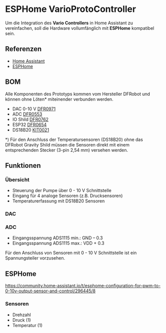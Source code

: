 # ESPHome VarioProtoController

Um die Integration des __Vario Controllers__ in Home Assistant zu vereinfachen, soll die Hardware vollumfänglich mit __ESPHome__ kompatibel sein.

## Referenzen
* [Home Assistant](https://www.home-assistant.io/)
* [ESPHome](https://esphome.io/)


## BOM
Alle Komponenten des Prototyps kommen vom Hersteller DFRobot und können ohne Löten* miteinender verbunden werden.
* DAC 0-10 V [DFR0971](https://www.dfrobot.com/product-2613.html?tracking=eRmtFq7RTyz5CLPwkCZQdwcDTMfhkVjnuthet7fM9aYc6CMu7iSdQkA2BJXVdRcO)
* ADC [DFR0553](https://www.dfrobot.com/product-1730.html?tracking=eRmtFq7RTyz5CLPwkCZQdwcDTMfhkVjnuthet7fM9aYc6CMu7iSdQkA2BJXVdRcO)
* IO Shild [DFR0762](https://www.dfrobot.com/product-2395.html?tracking=eRmtFq7RTyz5CLPwkCZQdwcDTMfhkVjnuthet7fM9aYc6CMu7iSdQkA2BJXVdRcO)
* ESP32 [DFR0654](https://www.dfrobot.com/product-2231.html?tracking=eRmtFq7RTyz5CLPwkCZQdwcDTMfhkVjnuthet7fM9aYc6CMu7iSdQkA2BJXVdRcO)
* DS18B20 [KIT0021](https://www.dfrobot.com/product-1354.html?tracking=eRmtFq7RTyz5CLPwkCZQdwcDTMfhkVjnuthet7fM9aYc6CMu7iSdQkA2BJXVdRcO)

\*) Für den Anschluss der Temperatursensoren (DS18B20) ohne das DFRobot Gravity Shild müssen die Sensoren direkt mit einem entsprechenden Stecker (3-pin 2,54 mm) versehen werden.


## Funktionen
### Übersicht
* Steuerung der Pumpe über 0 - 10 V Schnittstelle
* Eingang für 4 analoge Sensoren (z.B. Drucksensoren)
* Temperaturerfassung mit DS18B20 Sensoren

### DAC


### ADC
* Eingangsspannung ADS1115 min.: GND – 0.3
* Eingangsspannung ADS1115 max.: VDD + 0.3

Für den Anschluss von Sensoren mit 0 - 10 V Schnittstelle ist ein Spannungsteiler vorzusehen.

## ESPHome
https://community.home-assistant.io/t/esphome-configuration-for-pwm-to-0-10v-output-sensor-and-control/296445/8


### Sensoren
* Drehzahl
* Druck (1)
* Temperatur (1)
